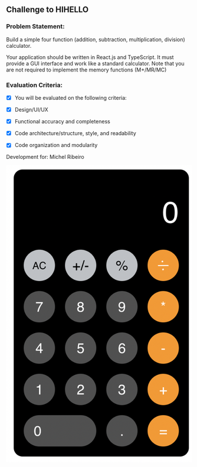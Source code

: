 <h2>Challenge to HIHELLO</h2>


<h3>Problem Statement:</h3>

<p>Build a simple four function (addition, subtraction, multiplication, division) calculator.</p>

<p>Your application should be written in React.js and TypeScript. It must provide a GUI interface and work like a standard calculator. Note that you are not required to implement the memory functions (M+/MR/MC)</p>

<h3>Evaluation Criteria:</h3>

- [x] You will be evaluated on the following criteria:
- [x] Design/UI/UX
- [x] Functional accuracy and completeness
- [x] Code architecture/structure, style, and readability
- [x] Code organization and modularity


<p>Development for: Michel Ribeiro</p>

![Calculator](/calculator.png)